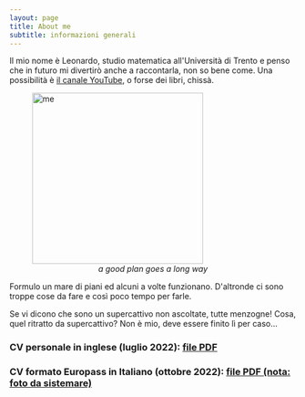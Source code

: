 ```yaml
---
layout: page
title: About me
subtitle: informazioni generali
---
```


Il mio nome è Leonardo, studio matematica all'Università di Trento e penso che in futuro mi divertirò anche a raccontarla, non so bene come. Una possibilità è [il canale YouTube](https://www.youtube.com/channel/UCO1l67JZBNiNEA2cb8M1fbQ), o forse dei libri, chissà.

<figure>
  <img src="https://user-images.githubusercontent.com/64229723/193805618-de2d2594-bd61-48d5-ace9-893dc562eb0c.jpg" alt="me" class="center" width="300"/>
  <figcaption><center><em>a good plan goes a long way</em></center></figcaption>
</figure>

Formulo un mare di piani ed alcuni a volte funzionano. D'altronde ci sono troppe cose da fare e così poco tempo per farle.

Se vi dicono che sono un supercattivo non ascoltate, tutte menzogne! Cosa, quel ritratto da supercattivo? Non è mio, deve essere finito lì per caso...

### CV personale in inglese (luglio 2022): [file PDF](https://github.com/PlasmaStark/plasmastark.github.io/files/9717012/CV.personale.pdf)


### CV formato Europass in Italiano (ottobre 2022): [file PDF (nota: foto da sistemare)](https://github.com/PlasmaStark/plasmastark.github.io/files/9717015/CVlongboy.pdf)





